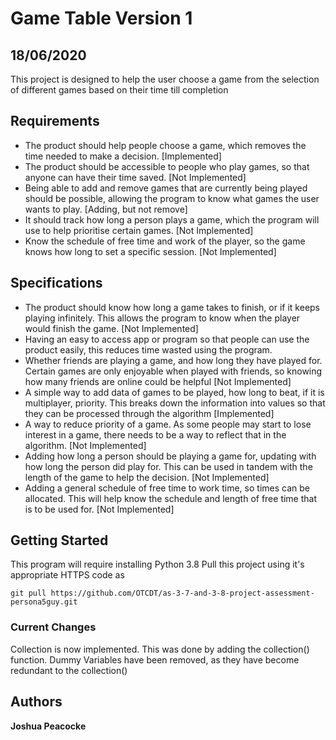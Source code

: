 # Game Table Version 1

## 18/06/2020
This project is designed to help the user choose a game from the selection of different games based on their time till completion

## Requirements
- The product should help people choose a game, which removes the time needed to make a decision. [Implemented]
- The product should be accessible to people who play games, so that anyone can have their time saved. [Not Implemented]
- Being able to add and remove games that are currently being played should be possible, allowing the program to know what games the user wants to play. [Adding, but not remove]
- It should track how long a person plays a game, which the program will use to help prioritise certain games. [Not Implemented]
- Know the schedule of free time and work of the player, so the game knows how long to set a specific session. [Not Implemented]

## Specifications
- The product should know how long a game takes to finish, or if it keeps playing infinitely. This allows the program to know when the player would finish the game. [Not Implemented]
- Having an easy to access app or program so that people can use the product easily, this reduces time wasted using the program.
- Whether friends are playing a game, and how long they have played for. Certain games are only enjoyable when played with friends, so knowing how many friends are online could be helpful [Not Implemented]
- A simple way to add data of games to be played, how long to beat, if it is multiplayer, priority. This breaks down the information into values so that they can be processed through the algorithm  [Implemented]
- A way to reduce priority of a game. As some people may start to lose interest in a game, there needs to be a way to reflect that in the algorithm. [Not Implemented]
- Adding how long a person should be playing a game for, updating with how long the person did play for. This can be used in tandem with the length of the game to help the decision. [Not Implemented]
- Adding a general schedule of free time to work time, so times can be allocated. This will help know the schedule and length of free time that is to be used for. [Not Implemented]

## Getting Started

This program will require installing Python 3.8
Pull this project using it's appropriate HTTPS code as

```
git pull https://github.com/OTCDT/as-3-7-and-3-8-project-assessment-persona5guy.git
```

### Current Changes

Collection is now implemented. This was done by adding the collection() function.
Dummy Variables have been removed, as they have become redundant to the collection()

## Authors
**Joshua Peacocke**
